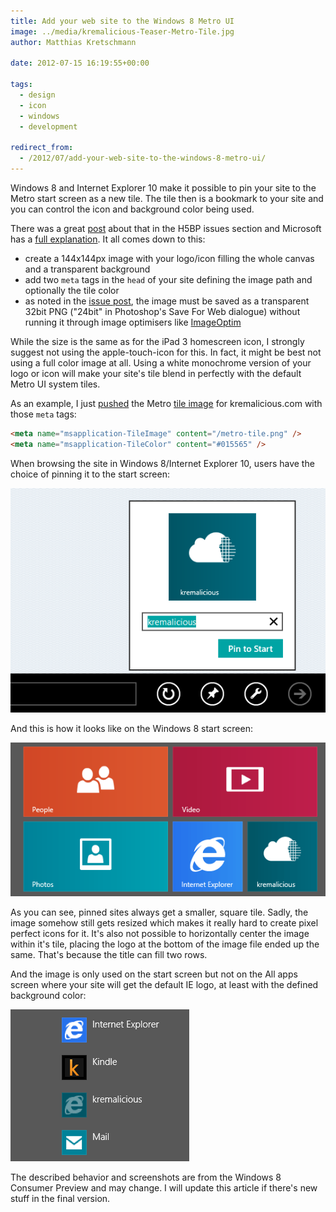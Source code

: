 ```yaml
---
title: Add your web site to the Windows 8 Metro UI
image: ../media/kremalicious-Teaser-Metro-Tile.jpg
author: Matthias Kretschmann

date: 2012-07-15 16:19:55+00:00

tags:
  - design
  - icon
  - windows
  - development

redirect_from:
  - /2012/07/add-your-web-site-to-the-windows-8-metro-ui/
---
```


Windows 8 and Internet Explorer 10 make it possible to pin your site to the Metro start screen as a new tile. The tile then is a bookmark to your site and you can control the icon and background color being used.

There was a great [post](https://github.com/h5bp/html5-boilerplate/issues/1136) about that in the H5BP issues section and Microsoft has a [full explanation](https://blogs.msdn.com/b/ie/archive/2012/06/08/high-quality-visuals-for-pinned-sites-in-windows-8.aspx). It all comes down to this:

- create a 144x144px image with your logo/icon filling the whole canvas and a transparent background
- add two `meta` tags in the `head` of your site defining the image path and optionally the tile color
- as noted in the [issue post](https://github.com/h5bp/html5-boilerplate/issues/1136), the image must be saved as a transparent 32bit PNG ("24bit" in Photoshop's Save For Web dialogue) without running it through image optimisers like [ImageOptim](http://imageoptim.com)

While the size is the same as for the iPad 3 homescreen icon, I strongly suggest not using the apple-touch-icon for this. In fact, it might be best not using a full color image at all. Using a white monochrome version of your logo or icon will make your site's tile blend in perfectly with the default Metro UI system tiles.

As an example, I just [pushed](https://github.com/kremalicious/kremalicious2/commit/4c7e215f4abecde4385028767b633be1278f277e) the Metro [tile image](/metro-tile.png) for kremalicious.com with those `meta` tags:

```html
<meta name="msapplication-TileImage" content="/metro-tile.png" />
<meta name="msapplication-TileColor" content="#015565" />
```

When browsing the site in Windows 8/Internet Explorer 10, users have the choice of pinning it to the start screen:

![Windows-8-Metro-tile](../media/Windows-8-Metro-tile-kremalicious.png)

And this is how it looks like on the Windows 8 start screen:

![Windows-8-Metro-tile-kremalicious-in-action](../media/Windows-8-Metro-tile-kremalicious-in-action.png)

As you can see, pinned sites always get a smaller, square tile. Sadly, the image somehow still gets resized which makes it really hard to create pixel perfect icons for it. It's also not possible to horizontally center the image within it's tile, placing the logo at the bottom of the image file ended up the same. That's because the title can fill two rows.

And the image is only used on the start screen but not on the All apps screen where your site will get the default IE logo, at least with the defined background color:

![Windows-8-Metro-tile-kremalicious-all-apps](../media/Windows-8-Metro-tile-kremalicious-all-apps.png)

The described behavior and screenshots are from the Windows 8 Consumer Preview and may change. I will update this article if there's new stuff in the final version.
